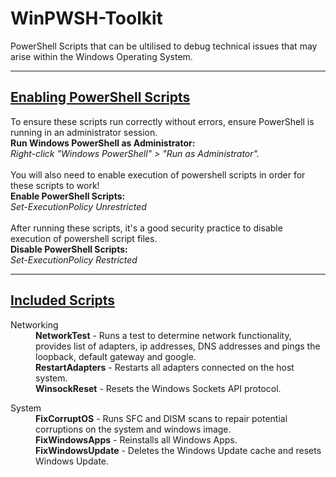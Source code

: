 # WinPWSH-Toolkit
PowerShell Scripts that can be ultilised to debug technical issues that may arise within the Windows Operating System.
<br>

----------------------------------------------------------------------------------------------------------------------
<h2><ins>Enabling PowerShell Scripts</ins></h2>
To ensure these scripts run correctly without errors, ensure PowerShell is running in an administrator session.
<br><b>Run Windows PowerShell as Administrator:</b>
<br><i>Right-click "Windows PowerShell" > "Run as Administrator".</i>
<br>
<br>
You will also need to enable execution of powershell scripts in order for these scripts to work!
<br>
<b>Enable PowerShell Scripts:</b>
<br><i>Set-ExecutionPolicy Unrestricted</i>
<br>
<br>
After running these scripts, it's a good security practice to disable execution of powershell script files.
<br>
<b>Disable PowerShell Scripts:</b>
<br><i>Set-ExecutionPolicy Restricted</i>
<br>

----------------------------------------------------------------------------------------------------------------------
<h2><ins>Included Scripts</ins></h2>
<dl>
  <dt>Networking</dt>
  <dd><b>NetworkTest</b> - Runs a test to determine network functionality, provides list of adapters, ip addresses, DNS addresses and pings the loopback, default gateway and google.</dd>
  <dd><b>RestartAdapters</b> - Restarts all adapters connected on the host system. </dd>
  <dd><b>WinsockReset</b> - Resets the Windows Sockets API protocol. </dd>
</dl>
<dl>
  <dt>System</dt>
  <dd><b>FixCorruptOS</b> - Runs SFC and DISM scans to repair potential corruptions on the system and windows image.</dd>
  <dd><b>FixWindowsApps</b> - Reinstalls all Windows Apps.</dd>
  <dd><b>FixWindowsUpdate</b> - Deletes the Windows Update cache and resets Windows Update.</dd>
</dl>
